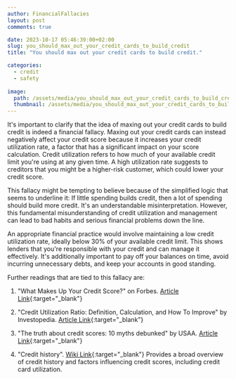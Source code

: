```yaml
---
author: FinancialFallacies
layout: post
comments: true

date: 2023-10-17 05:46:39:00+02:00  
slug: you_should_max_out_your_credit_cards_to_build_credit
title: "You should max out your credit cards to build credit."

categories:
  - credit
  - safety
  
image:
  path: /assets/media/you_should_max_out_your_credit_cards_to_build_credit.jpg
  thumbnail: /assets/media/you_should_max_out_your_credit_cards_to_build_credit.jpg
---
```


It's important to clarify that the idea of maxing out your credit cards to build credit is indeed a financial fallacy. Maxing out your credit cards can instead negatively affect your credit score because it increases your credit utilization rate, a factor that has a significant impact on your score calculation. Credit utilization refers to how much of your available credit limit you're using at any given time. A high utilization rate suggests to creditors that you might be a higher-risk customer, which could lower your credit score.

This fallacy might be tempting to believe because of the simplified logic that seems to underline it: If little spending builds credit, then a lot of spending should build more credit. It's an understandable misinterpretation. However, this fundamental misunderstanding of credit utilization and management can lead to bad habits and serious financial problems down the line.

An appropriate financial practice would involve maintaining a low credit utilization rate, ideally below 30% of your available credit limit. This shows lenders that you're responsible with your credit and can manage it effectively. It's additionally important to pay off your balances on time, avoid incurring unnecessary debts, and keep your accounts in good standing.

Further readings that are tied to this fallacy are:

1. "What Makes Up Your Credit Score?" on Forbes. [Article Link](https://www.forbes.com/advisor/credit-score/what-makes-up-your-credit-score/){:target="_blank"}

2. "Credit Utilization Ratio: Definition, Calculation, and How To Improve" by Investopedia. [Article Link](https://www.investopedia.com/terms/c/credit-utilization-rate.asp){:target="_blank"}

3. "The truth about credit scores: 10 myths debunked" by USAA. [Article Link](https://www.usaa.com/inet/wc/advice-finances-the-truth-about-credit-scores?akredirect=true){:target="_blank"}

4. "Credit history". [Wiki Link](https://en.wikipedia.org/wiki/Credit_history){:target="_blank"}
Provides a broad overview of credit history and factors influencing credit scores, including credit card utilization.
